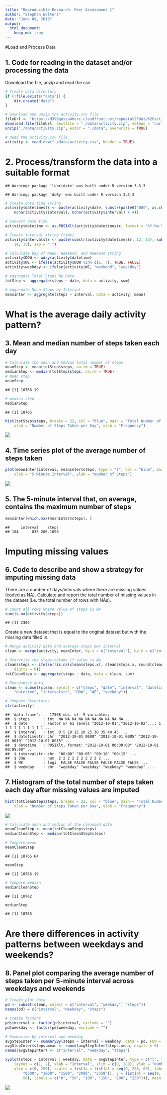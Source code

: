 ```yaml
---
title: "Reproducible Research: Peer Assessment 1"
author: "Stephan Wolters"
date: "June 09, 2018"
output: 
  html_document:
    keep_md: true
---
```


#Load and Process Data

## 1. Code for reading in the dataset and/or processing the data

Download the file, unzip and read the csv


```r
# Create data directory
if (!file.exists("data")) {
    dir.create("data")
}

# Download and unzip the activity.csv file
fileUrl <- "https://d396qusza40orc.cloudfront.net/repdata%2Fdata%2Factivity.zip"
download.file(fileUrl, destfile = "./data/activity.zip", method = "curl")
unzip("./data/activity.zip", exdir = "./data", overwrite = TRUE)

# Read the activity.csv file
activity <- read.csv("./data/activity.csv", header = TRUE)
```


# 2. Process/transform the data into a suitable format


```
## Warning: package 'lubridate' was built under R version 3.3.3
```

```
## Warning: package 'doBy' was built under R version 3.3.3
```


```r
# Create data time string
activity$datetimestr <- paste(activity$date, substr(paste0("000", as.character(activity$interval)), 
    nchar(activity$interval), nchar(activity$interval) + 4))

# Convert date time
activity$datetime <- as.POSIXlt(activity$datetimestr, format = "%Y-%m-%d %H%M")

# Create interval string (time)
activity$intervalstr <- paste(substr(activity$datetimestr, 12, 13), substr(activity$datetimestr, 
    14, 15), sep = ":")

# Calculate Day of Week, Weekend, and Weekend string
activity$DOW <- wday(activity$datetime)
activity$WE <- ifelse(activity$DOW %in% c(1, 7), TRUE, FALSE)
activity$weekday <- ifelse(activity$WE, "weekend", "weekday")

# Aggregate Total Steps by Date
totStep <- aggregate(steps ~ date, data = activity, sum)

# Aggregate Mean Steps by Interval
meanInter <- aggregate(steps ~ interval, data = activity, mean)
```

# What is the average daily activity pattern?

## 3. Mean and median number of steps taken each day


```r
# Calculate the mean and median total number of steps
meanStep <- mean(totStep$steps, na.rm = TRUE)
medianStep <- median(totStep$steps, na.rm = TRUE)
# mean step
meanStep
```

```
## [1] 10766.19
```

```r
# median step
medianStep
```

```
## [1] 10765
```


```r
hist(totStep$steps, breaks = 22, col = "blue", main = "Total Number of Steps Taken Each Day", 
    xlab = "Number of Steps Taken per Day", ylab = "Frequency")
```

![](PA1_template_files/figure-html/histnosteps-1.png)<!-- -->

## 4. Time series plot of the average number of steps taken


```r
plot(meanInter$interval, meanInter$steps, type = "l", col = "blue", main = "Average Number of Steps Taken", 
    xlab = "5 Minute Interval", ylab = "Number of Steps")
```

![](PA1_template_files/figure-html/timeseries-1.png)<!-- -->

## 5. The 5-minute interval that, on average, contains the maximum number of steps


```r
meanInter[which.max(meanInter$steps), ]
```

```
##     interval    steps
## 104      835 206.1698
```

# Imputing missing values

## 6. Code to describe and show a strategy for imputing missing data

There are a number of days/intervals where there are missing values (coded as NA). 
Calculate and report the total number of missing values in the dataset (i.e. the total number of rows with NAs).


```r
# count all rows where value of steps is NA
sum(is.na(activity$steps))
```

```
## [1] 2304
```

Create a new dataset that is equal to the original dataset but with the missing data filled in.


```r
# Merge activity data and average steps per interval
clean <- merge(activity, meanInter, by.x = c("interval"), by.y = c("interval"))

# Overwrite the steps column if value is NA
clean$steps <- ifelse(!is.na(clean$steps.x), clean$steps.x, round(clean$steps.y, 
    digits = 0))
totCleanStep <- aggregate(steps ~ date, data = clean, sum)

# Reorganize data
clean <- subset(clean, select = c("steps", "date", "interval", "datetimestr", 
    "datetime", "intervalstr", "DOW", "WE", "weekday"))

# Compare Structures
str(activity)
```

```
## 'data.frame':	17568 obs. of  9 variables:
##  $ steps      : int  NA NA NA NA NA NA NA NA NA NA ...
##  $ date       : Factor w/ 61 levels "2012-10-01","2012-10-02",..: 1 1 1 1 1 1 1 1 1 1 ...
##  $ interval   : int  0 5 10 15 20 25 30 35 40 45 ...
##  $ datetimestr: chr  "2012-10-01 0000" "2012-10-01 0005" "2012-10-01 0010" "2012-10-01 0015" ...
##  $ datetime   : POSIXlt, format: "2012-10-01 00:00:00" "2012-10-01 00:05:00" ...
##  $ intervalstr: chr  "00:00" "00:05" "00:10" "00:15" ...
##  $ DOW        : num  2 2 2 2 2 2 2 2 2 2 ...
##  $ WE         : logi  FALSE FALSE FALSE FALSE FALSE FALSE ...
##  $ weekday    : chr  "weekday" "weekday" "weekday" "weekday" ...
```

## 7. Histogram of the total number of steps taken each day after missing values are imputed


```r
hist(totCleanStep$steps, breaks = 22, col = "blue", main = "Total Number of Steps Taken Each Day", 
    xlab = "Number of Steps Taken per Day", ylab = "Frequency")
```

![](PA1_template_files/figure-html/histmissing-1.png)<!-- -->

```r
# Calculate mean and median of the cleansed data
meanCleanStep <- mean(totCleanStep$steps)
medianCleanStep <- median(totCleanStep$steps)

# Compare mean
meanCleanStep
```

```
## [1] 10765.64
```

```r
meanStep
```

```
## [1] 10766.19
```

```r
# Compare median
medianCleanStep
```

```
## [1] 10762
```

```r
medianStep
```

```
## [1] 10765
```

# Are there differences in activity patterns between weekdays and weekends?

## 8. Panel plot comparing the average number of steps taken per 5-minute interval across weekdays and weekends


```r
# Create plot data
pd <- subset(clean, select = c("interval", "weekday", "steps"))
names(pd) = c("interval", "weekday", "steps")

# Create factors
pd$interval <- factor(pd$interval, exclude = "")
pd$weekday <- factor(pd$weekday, exclude = "")

# Summarize by interval and weekday
avgStepInter <- summaryBy(steps ~ interval + weekday, data = pd, FUN = mean)
avgStepInter$steps.mean <- round(avgStepInter$steps.mean, digits = 0)
names(avgStepInter) <- c("interval", "weekday", "steps")

xyplot(steps ~ interval | weekday, data = avgStepInter, type = c("l", "l"), 
    layout = c(1, 2), xlab = "Interval", xlim = c(0, 288), ylab = "Number of steps", 
    ylim = c(0, 250), scales = list(x = list(at = seq(0, 288, 60), labels = c("0000", 
        "0500", "1000", "1500", "2000", "2359")), y = list(at = seq(0, 250, 
        50), labels = c("0", "50", "100", "150", "200", "250"))), main = "Comparison of the Activity Patterns between Weekends and Weekdays")
```

![](PA1_template_files/figure-html/panelplot-1.png)<!-- -->


